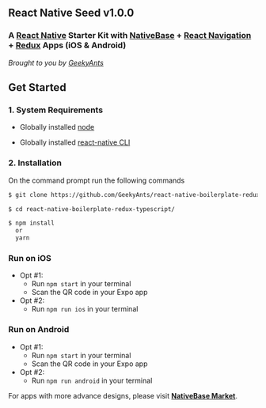 
## React Native Seed v1.0.0

### A [React Native](https://facebook.github.io/react-native/docs/getting-started.html) Starter Kit with [NativeBase](https://nativebase.io/) + [React Navigation](https://reactnavigation.org/) + [Redux](https://github.com/reactjs/redux) Apps (iOS & Android)

*Brought to you by [GeekyAnts](https://geekyants.com/)*


## Get Started

### 1. System Requirements

* Globally installed [node](https://nodejs.org/en/)

* Globally installed [react-native CLI](https://facebook.github.io/react-native/docs/getting-started.html)


### 2. Installation

On the command prompt run the following commands

```sh
$ git clone https://github.com/GeekyAnts/react-native-boilerplate-redux-typescript.git

$ cd react-native-boilerplate-redux-typescript/

$ npm install
  or
  yarn
```

### Run on iOS
* Opt #1:
	*	Run `npm start` in your terminal
	*	Scan the QR code in your Expo app
*	Opt #2:
	*	Run `npm run ios` in your terminal

### Run on Android
* Opt #1:
	*	Run `npm start` in your terminal
	*	Scan the QR code in your Expo app
*	Opt #2:
	*	Run `npm run android` in your terminal


For apps with more advance designs, please visit **[NativeBase Market](https://market.nativebase.io/)**.

